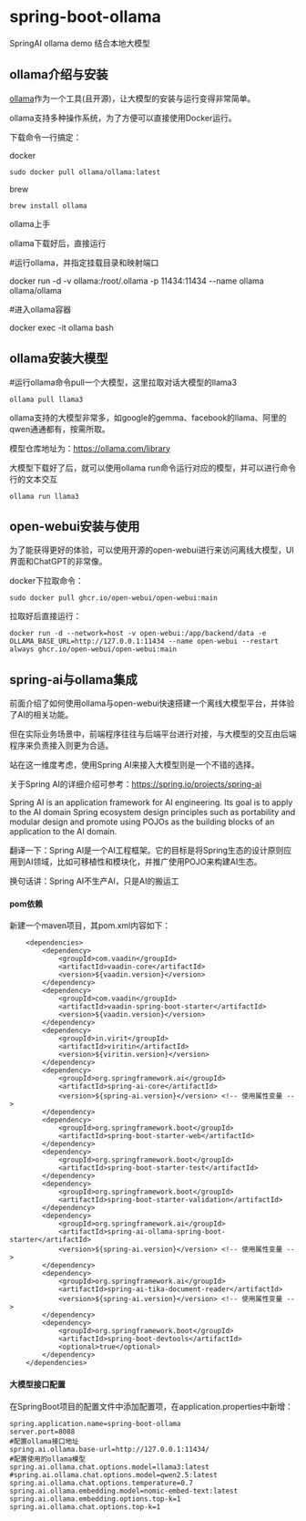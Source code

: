 # spring-boot-ollama
SpringAI ollama demo 结合本地大模型
## ollama介绍与安装

[ollama](https://ollama.com/)作为一个工具(且开源)，让大模型的安装与运行变得非常简单。

ollama支持多种操作系统，为了方便可以直接使用Docker运行。

下载命令一行搞定：

docker

```
sudo docker pull ollama/ollama:latest
```

brew

```
brew install ollama
```

ollama上手

ollama下载好后，直接运行

#运行ollama，并指定挂载目录和映射端口

docker run -d -v ollama:/root/.ollama -p 11434:11434 --name ollama ollama/ollama

#进入ollama容器

docker exec -it ollama bash

## ollama安装大模型

#运行ollama命令pull一个大模型，这里拉取对话大模型的llama3

```
ollama pull llama3
```

ollama支持的大模型非常多，如google的gemma、facebook的llama、阿里的qwen通通都有，按需所取。

模型仓库地址为：https://ollama.com/library

大模型下载好了后，就可以使用ollama run命令运行对应的模型，并可以进行命令行的文本交互

```
ollama run llama3
```

## open-webui安装与使用

为了能获得更好的体验，可以使用开源的open-webui进行来访问离线大模型，UI界面和ChatGPT的非常像。

docker下拉取命令：

```
sudo docker pull ghcr.io/open-webui/open-webui:main
```

拉取好后直接运行：

```
docker run -d --network=host -v open-webui:/app/backend/data -e OLLAMA_BASE_URL=http://127.0.0.1:11434 --name open-webui --restart always ghcr.io/open-webui/open-webui:main
```

## spring-ai与ollama集成

前面介绍了如何使用ollama与open-webui快速搭建一个离线大模型平台，并体验了AI的相关功能。

但在实际业务场景中，前端程序往往与后端平台进行对接，与大模型的交互由后端程序来负责接入则更为合适。

站在这一维度考虑，使用Spring AI来接入大模型则是一个不错的选择。

关于Spring AI的详细介绍可参考：https://spring.io/projects/spring-ai

Spring AI is an application framework for AI engineering. Its goal is to apply to the AI domain Spring ecosystem design principles such as portability and modular design and promote using POJOs as the building blocks of an application to the AI domain.

翻译一下：Spring AI是一个AI工程框架。它的目标是将Spring生态的设计原则应用到AI领域，比如可移植性和模块化，并推广使用POJO来构建AI生态。

换句话讲：Spring AI不生产AI，只是AI的搬运工

#### pom依赖

新建一个maven项目，其pom.xml内容如下：

```
    <dependencies>
        <dependency>
            <groupId>com.vaadin</groupId>
            <artifactId>vaadin-core</artifactId>
            <version>${vaadin.version}</version>
        </dependency>
        <dependency>
            <groupId>com.vaadin</groupId>
            <artifactId>vaadin-spring-boot-starter</artifactId>
            <version>${vaadin.version}</version>
        </dependency>
        <dependency>
            <groupId>in.virit</groupId>
            <artifactId>viritin</artifactId>
            <version>${viritin.version}</version>
        </dependency>
        <dependency>
            <groupId>org.springframework.ai</groupId>
            <artifactId>spring-ai-core</artifactId>
            <version>${spring-ai.version}</version> <!-- 使用属性变量 -->
        </dependency>
        <dependency>
            <groupId>org.springframework.boot</groupId>
            <artifactId>spring-boot-starter-web</artifactId>
        </dependency>
        <dependency>
            <groupId>org.springframework.boot</groupId>
            <artifactId>spring-boot-starter-test</artifactId>
        </dependency>
        <dependency>
            <groupId>org.springframework.boot</groupId>
            <artifactId>spring-boot-starter-validation</artifactId>
        </dependency>
        <dependency>
            <groupId>org.springframework.ai</groupId>
            <artifactId>spring-ai-ollama-spring-boot-starter</artifactId>
            <version>${spring-ai.version}</version> <!-- 使用属性变量 -->
        </dependency>
        <dependency>
            <groupId>org.springframework.ai</groupId>
            <artifactId>spring-ai-tika-document-reader</artifactId>
            <version>${spring-ai.version}</version> <!-- 使用属性变量 -->
        </dependency>
        <dependency>
            <groupId>org.springframework.boot</groupId>
            <artifactId>spring-boot-devtools</artifactId>
            <optional>true</optional>
        </dependency>
    </dependencies>
```

#### 大模型接口配置

在SpringBoot项目的配置文件中添加配置项，在application.properties中新增：

```
spring.application.name=spring-boot-ollama
server.port=8088
#配置ollama接口地址
spring.ai.ollama.base-url=http://127.0.0.1:11434/
#配置使用的ollama模型
spring.ai.ollama.chat.options.model=llama3:latest
#spring.ai.ollama.chat.options.model=qwen2.5:latest
spring.ai.ollama.chat.options.temperature=0.7
spring.ai.ollama.embedding.model=nomic-embed-text:latest
spring.ai.ollama.embedding.options.top-k=1
spring.ai.ollama.chat.options.top-k=1
```


